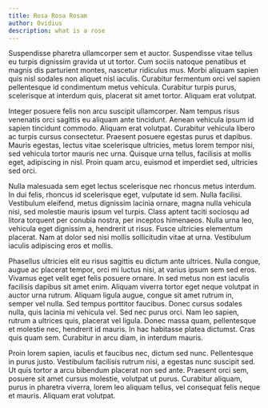 ```yaml
---
title: Rosa Rosa Rosam
author: Ovidius
description: what is a rose
---
```


Suspendisse pharetra ullamcorper sem et auctor. Suspendisse vitae tellus eu
turpis dignissim gravida ut ut tortor. Cum sociis natoque penatibus et magnis
dis parturient montes, nascetur ridiculus mus. Morbi aliquam sapien quis nisl
sodales non aliquet nisl iaculis. Curabitur fermentum orci vel sapien
pellentesque id condimentum metus vehicula. Curabitur turpis purus, scelerisque
at interdum quis, placerat sit amet tortor. Aliquam erat volutpat.

Integer posuere felis non arcu suscipit ullamcorper. Nam tempus risus venenatis
orci sagittis eu aliquam ante tincidunt. Aenean vehicula ipsum id sapien
tincidunt commodo. Aliquam erat volutpat. Curabitur vehicula libero ac turpis
cursus consectetur. Praesent posuere egestas purus et dapibus. Mauris egestas,
lectus vitae scelerisque ultricies, metus lorem tempor nisi, sed vehicula tortor
mauris nec urna. Quisque urna tellus, facilisis at mollis eget, adipiscing in
nisl. Proin quam arcu, euismod et imperdiet sed, ultricies sed orci.

Nulla malesuada sem eget lectus scelerisque nec rhoncus metus interdum. In dui
felis, rhoncus id scelerisque eget, vulputate id sem. Nulla facilisi. Vestibulum
eleifend, metus dignissim lacinia ornare, magna nulla vehicula nisi, sed
molestie mauris ipsum vel turpis. Class aptent taciti sociosqu ad litora
torquent per conubia nostra, per inceptos himenaeos. Nulla urna leo, vehicula
eget dignissim a, hendrerit ut risus. Fusce ultricies elementum placerat. Nam at
dolor sed nisi mollis sollicitudin vitae at urna. Vestibulum iaculis adipiscing
eros et mollis.

Phasellus ultricies elit eu risus sagittis eu dictum ante ultrices. Nulla
congue, augue ac placerat tempor, orci mi luctus nisi, at varius ipsum sem sed
eros. Vivamus eget velit eget felis posuere ornare. In sed metus non est iaculis
facilisis dapibus sit amet enim. Aliquam viverra tortor eget neque volutpat in
auctor urna rutrum. Aliquam ligula augue, congue sit amet rutrum in, semper vel
nulla. Sed tempus porttitor faucibus. Donec cursus sodales nulla, quis lacinia
mi vehicula vel. Sed nec purus orci. Nam leo sapien, rutrum a ultrices quis,
placerat vel ligula. Donec massa quam, pellentesque et molestie nec, hendrerit
id mauris. In hac habitasse platea dictumst. Cras quis quam sem. Curabitur in
arcu diam, in interdum mauris.

Proin lorem sapien, iaculis et faucibus nec, dictum sed nunc. Pellentesque in
purus justo. Vestibulum facilisis rutrum nisi, a egestas nunc suscipit sed. Ut
quis tortor a arcu bibendum placerat non sed ante. Praesent orci sem, posuere
sit amet cursus molestie, volutpat ut purus. Curabitur aliquam, purus in
pharetra viverra, lorem leo aliquam tellus, vel consequat felis neque et mauris.
Aliquam erat volutpat.
